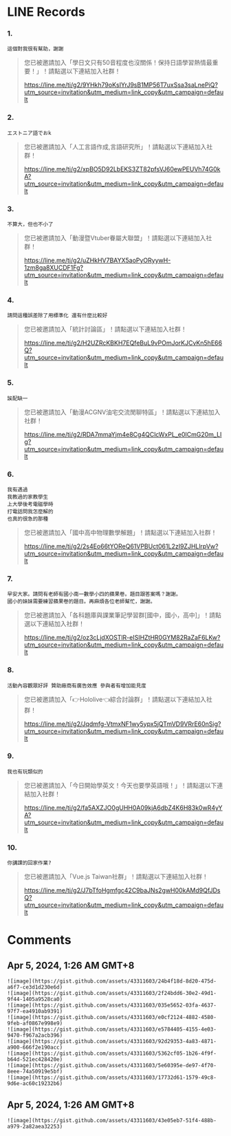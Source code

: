 # LINE Records

### 1. 
```
這個對我很有幫助，謝謝
```
> 您已被邀請加入「學日文只有50音程度也沒關係！保持日語學習熱情最重要！」！請點選以下連結加入社群！
> 
> https://line.me/ti/g2/9YHkh79oKsIYrJ9sB1MP56T7uxSsa3saLnePiQ?utm_source=invitation&utm_medium=link_copy&utm_campaign=default

### 2. 
```
エストニア語でおk
```
> 您已被邀請加入「人工言語作成,言語研究所」！請點選以下連結加入社群！
> 
> https://line.me/ti/g2/xpBO5D92LbEKS3ZT82pfsVJ60ewPEUVh74G0kA?utm_source=invitation&utm_medium=link_copy&utm_campaign=default

### 3. 
```
不算大，但也不小了
```
> 您已被邀請加入「動漫暨Vtuber眷屬大聯盟」！請點選以下連結加入社群！
> 
> https://line.me/ti/g2/uZHkHV7BAYX5aoPyORyywH-1zm8ga8XUCDF1Fg?utm_source=invitation&utm_medium=link_copy&utm_campaign=default

### 4. 
```
請問這種誤差除了用標準化 還有什麼比較好
```
> 您已被邀請加入「統計討論區」！請點選以下連結加入社群！
> 
> https://line.me/ti/g2/H2UZRcKBKH7EQfeBuL9vPOmJorKJCvKn5hE66Q?utm_source=invitation&utm_medium=link_copy&utm_campaign=default

### 5. 
```
誒配缺一
```
> 您已被邀請加入「動漫ACGNV油宅交流閒聊特區」！請點選以下連結加入社群！
> 
> https://line.me/ti/g2/RDA7mmaYjm4e8Cg4QClcWxPL_e0ICmG20m_LIg?utm_source=invitation&utm_medium=link_copy&utm_campaign=default

### 6. 
```
我有遇過 
我教過的家教學生
上大學後考電磁學時
打電話問我怎麼解的
也真的很急的那種
```
> 您已被邀請加入「國中高中物理數學解題」！請點選以下連結加入社群！
> 
> https://line.me/ti/g2/2s4Eo66tYOReQ61VPBUct061L2zI9ZJHLlrpVw?utm_source=invitation&utm_medium=link_copy&utm_campaign=default

### 7. 
```
早安大家。請問有老師有國小南一數學小四的蘋果卷。題目跟答案嗎？謝謝。
國小的妹妹需要練習蘋果卷的題目。再麻煩各位老師幫忙，謝謝。
```
> 您已被邀請加入「各科題庫與課業筆記學習群[國中，國小，高中]」！請點選以下連結加入社群！
> 
> https://line.me/ti/g2/oz3cLjdXOSTlR-eISIHZtHR0GYM82RaZaF6LKw?utm_source=invitation&utm_medium=link_copy&utm_campaign=default

### 8. 
```
活動內容觀眾好評 贊助廠商有廣告效應 參與者有增加能見度
```
> 您已被邀請加入「👉Hololive👈綜合討論群」！請點選以下連結加入社群！
> 
> https://line.me/ti/g2/Jqdmfg-VtmxNF1wy5ypx5jQTmVD9VRrE60nSig?utm_source=invitation&utm_medium=link_copy&utm_campaign=default

### 9. 
```
我也有玩類似的
```
> 您已被邀請加入「今日開始學英文！今天也要學英語哦！」！請點選以下連結加入社群！
> 
> https://line.me/ti/g2/fa5AXZJO0gUHH0A09kjA6dbZ4K6H83k0wR4yYA?utm_source=invitation&utm_medium=link_copy&utm_campaign=default

### 10.
```
你講課的回家作業?
```
> 您已被邀請加入「Vue.js Taiwan社群」！請點選以下連結加入社群！
> 
> https://line.me/ti/g2/J7bTfoHgmfgc42C9baJNs2gwH00kAMd9QfJDsQ?utm_source=invitation&utm_medium=link_copy&utm_campaign=default

# Comments

## Apr 5, 2024, 1:26 AM GMT+8

```
![image](https://gist.github.com/assets/43311603/24b4f18d-8d20-475d-a6f7-ce3d1d230e6d)
![image](https://gist.github.com/assets/43311603/2f24bdd6-30e2-49d1-9f44-1405a9528ca0)
![image](https://gist.github.com/assets/43311603/035e5652-03fa-4637-97f7-ea4910ab9391)
![image](https://gist.github.com/assets/43311603/e0cf2124-4882-4580-9feb-af0867e998e9)
![image](https://gist.github.com/assets/43311603/e5784405-4155-4e03-9470-f967a2acb396)
![image](https://gist.github.com/assets/43311603/92d29353-4a83-4871-a900-666f2e190acc)
![image](https://gist.github.com/assets/43311603/5362cf05-1b26-4f9f-b64d-521ec428420e)
![image](https://gist.github.com/assets/43311603/5e60395e-de97-4f70-8eee-74a50919e5bf)
![image](https://gist.github.com/assets/43311603/17732d61-1579-49c8-9d6e-ac60c19232b6)
```

## Apr 5, 2024, 1:26 AM GMT+8

```
![image](https://gist.github.com/assets/43311603/43e05eb7-51f4-488b-a979-2a82aea32253)
```
